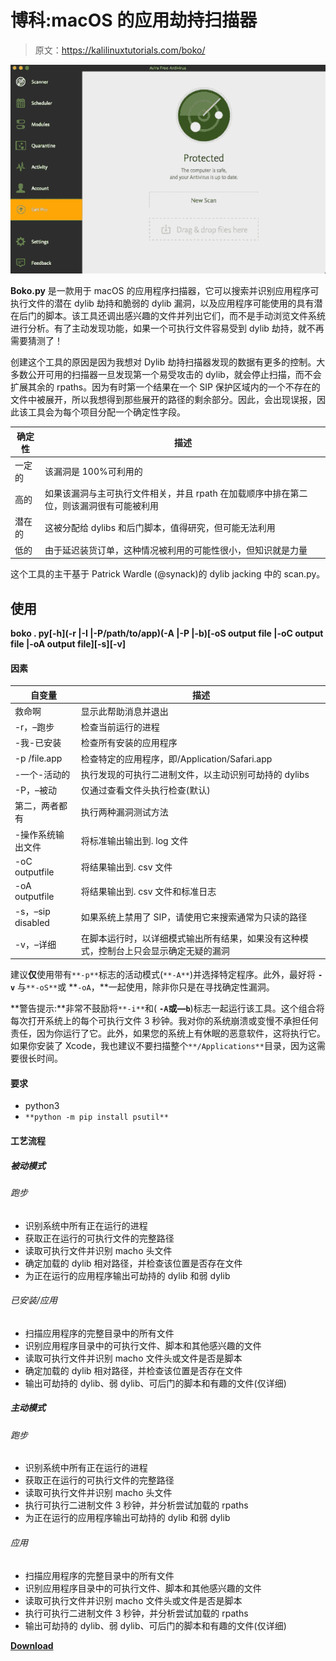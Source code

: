 # 博科:macOS 的应用劫持扫描器

> 原文：<https://kalilinuxtutorials.com/boko/>

[![](img//e6059f54987200f860a4b07890260ae4.png)](https://blogger.googleusercontent.com/img/b/R29vZ2xl/AVvXsEielpukFbB9R0lxmWUpzxrA1-Y2JagOYw2x-lvjtUfGyKY7ilWvvbVzPBU7yHMS8QdqLre6Ww1HKEcGQv6S-VUjEub-0zZ29r1EttzvdoxrQ2MrgW9cX8vquDeofkB0K41NnQpjr86lAnbV3rdsF1qs_5eO9bphXNW2Wp52SgY-ru4YwFFVpH0eq8ay/s573/hacking-macos-identify-antivirus-firewall-software-installed-someones-macbook.w1456.png)

**Boko.py** 是一款用于 macOS 的应用程序扫描器，它可以搜索并识别应用程序可执行文件的潜在 dylib 劫持和脆弱的 dylib 漏洞，以及应用程序可能使用的具有潜在后门的脚本。该工具还调出感兴趣的文件并列出它们，而不是手动浏览文件系统进行分析。有了主动发现功能，如果一个可执行文件容易受到 dylib 劫持，就不再需要猜测了！

创建这个工具的原因是因为我想对 Dylib 劫持扫描器发现的数据有更多的控制。大多数公开可用的扫描器一旦发现第一个易受攻击的 dylib，就会停止扫描，而不会扩展其余的 rpaths。因为有时第一个结果在一个 SIP 保护区域内的一个不存在的文件中被展开，所以我想得到那些展开的路径的剩余部分。因此，会出现误报，因此该工具会为每个项目分配一个确定性字段。

| **确定性** | **描述** |
| --- | --- |
| 一定的 | 该漏洞是 100%可利用的 |
| 高的 | 如果该漏洞与主可执行文件相关，并且 rpath 在加载顺序中排在第二位，则该漏洞很有可能被利用 |
| 潜在的 | 这被分配给 dylibs 和后门脚本，值得研究，但可能无法利用 |
| 低的 | 由于延迟装货订单，这种情况被利用的可能性很小，但知识就是力量 |

这个工具的主干基于 Patrick Wardle (@synack)的 dylib jacking 中的 scan.py。

## 使用

**boko . py[-h](-r |-I |-P/path/to/app)(-A |-P |-b)[-oS output file |-oC output file |-oA output file][-s][-v]**

#### 因素

| **自变量** | **描述** |
| --- | --- |
| 救命啊 | 显示此帮助消息并退出 |
| -r，–跑步 | 检查当前运行的进程 |
| -我-已安装 | 检查所有安装的应用程序 |
| -p /file.app | 检查特定的应用程序，即/Application/Safari.app |
| -一个-活动的 | 执行发现的可执行二进制文件，以主动识别可劫持的 dylibs |
| -P，–被动 | 仅通过查看文件头执行检查(默认) |
| 第二，两者都有 | 执行两种漏洞测试方法 |
| -操作系统输出文件 | 将标准输出输出到. log 文件 |
| -oC outputfile | 将结果输出到. csv 文件 |
| -oA outputfile | 将结果输出到. csv 文件和标准日志 |
| -s，–sip disabled | 如果系统上禁用了 SIP，请使用它来搜索通常为只读的路径 |
| -v，–详细 | 在脚本运行时，以详细模式输出所有结果，如果没有这种模式，控制台上只会显示确定无疑的漏洞 |

建议**仅**使用带有`**-p**`标志的活动模式(`**-A**`)并选择特定程序。此外，最好将 **`-v`** 与`**-oS**`或 **`-oA`，**一起使用，除非你只是在寻找确定性漏洞。

**警告提示:**非常不鼓励将`**-i**`和( **`-A`或—`b`**)标志一起运行该工具。这个组合将每次打开系统上的每个可执行文件 3 秒钟。我对你的系统崩溃或变慢不承担任何责任，因为你运行了它。此外，如果您的系统上有休眠的恶意软件，这将执行它。如果你安装了 Xcode，我也建议不要扫描整个`**/Applications**`目录，因为这需要很长时间。

#### 要求

*   python3
*   `**python -m pip install psutil**`

#### 工艺流程

##### 被动模式

###### 跑步

*   识别系统中所有正在运行的进程
*   获取正在运行的可执行文件的完整路径
*   读取可执行文件并识别 macho 头文件
*   确定加载的 dylib 相对路径，并检查该位置是否存在文件
*   为正在运行的应用程序输出可劫持的 dylib 和弱 dylib

###### 已安装/应用

*   扫描应用程序的完整目录中的所有文件
*   识别应用程序目录中的可执行文件、脚本和其他感兴趣的文件
*   读取可执行文件并识别 macho 文件头或文件是否是脚本
*   确定加载的 dylib 相对路径，并检查该位置是否存在文件
*   输出可劫持的 dylib、弱 dylib、可后门的脚本和有趣的文件(仅详细)

##### 主动模式

###### 跑步

*   识别系统中所有正在运行的进程
*   获取正在运行的可执行文件的完整路径
*   读取可执行文件并识别 macho 头文件
*   执行可执行二进制文件 3 秒钟，并分析尝试加载的 rpaths
*   为正在运行的应用程序输出可劫持的 dylib 和弱 dylib

###### 应用

*   扫描应用程序的完整目录中的所有文件
*   识别应用程序目录中的可执行文件、脚本和其他感兴趣的文件
*   读取可执行文件并识别 macho 文件头或文件是否是脚本
*   执行可执行二进制文件 3 秒钟，并分析尝试加载的 rpaths
*   输出可劫持的 dylib、弱 dylib、可后门的脚本和有趣的文件(仅详细)

[**Download**](https://github.com/bashexplode/boko)
